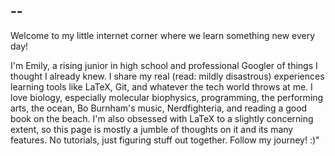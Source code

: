 --
--
Welcome to my little internet corner where we learn something new every day!

I'm Emily, a rising junior in high school and professional Googler of things I thought I already knew. I share my real (read: mildly disastrous) experiences learning tools like LaTeX, Git, and whatever the tech world throws at me. I love biology, especially molecular biophysics, programming, the performing arts, the ocean, Bo Burnham's music, Nerdfighteria, and reading a good book on the beach. I'm also obsessed with LaTeX to a slightly concerning extent, so this page is mostly a jumble of thoughts on it and its many features. No tutorials, just figuring stuff out together. Follow my journey! :)"
